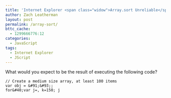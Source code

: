 ```yaml
---
title: 'Internet Explorer <span class="widow">Array.sort Unreliable</span>'
author: Zach Leatherman
layout: post
permalink: /array-sort/
bttc_cache:
  - 1299666776:12
categories:
  - JavaScript
tags:
  - Internet Explorer
  - JScript
---
```


What would you expect to be the result of executing the following code?

    // Create a medium size array, at least 100 items
    var obj = &#91;&#93;;
    for&#40;var j=, k=150; j